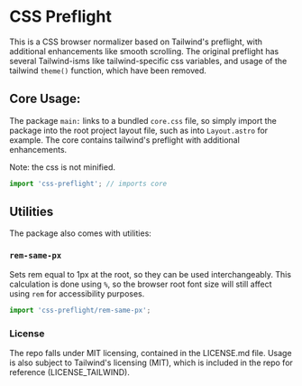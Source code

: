 # CSS Preflight

This is a CSS browser normalizer based on Tailwind's preflight,
with additional enhancements like smooth scrolling. The original
preflight has several Tailwind-isms like tailwind-specific css variables,
and usage of the tailwind `theme()` function, which have been removed.

## Core Usage:

The package `main:` links to a bundled `core.css` file, so simply import the package into
the root project layout file, such as into `Layout.astro` for example. The core contains
tailwind's preflight with additional enhancements.

Note: the css is not minified.

```javascript
import 'css-preflight'; // imports core
```

## Utilities

The package also comes with utilities:

### `rem-same-px`

Sets rem equal to 1px at the root, so they can be used interchangeably.
This calculation is done using `%`, so the browser root font size
will still affect using `rem` for accessibility purposes.

```javascript
import 'css-preflight/rem-same-px';
```

### License

The repo falls under MIT licensing, contained in the LICENSE.md file.
Usage is also subject to Tailwind's licensing (MIT), which is included
in the repo for reference (LICENSE_TAILWIND).
